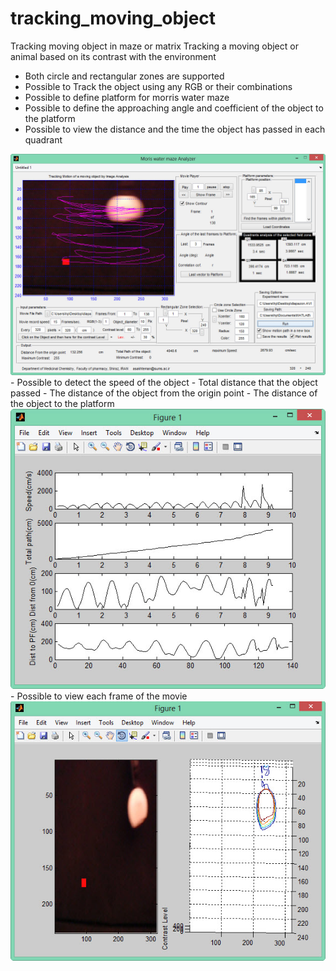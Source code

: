 # tracking_moving_object
Tracking moving object in maze or matrix
Tracking a moving object or animal based on its contrast with the environment

- Both circle and rectangular zones are supported
- Possible to Track the object using any RGB or their combinations
- Possible to define platform for morris water maze
- Possible to define the approaching angle and coefficient of the object to the platform
- Possible to view the distance and the time the object has passed in each quadrant


<img src="https://github.com/amir1715/tracking_moving_object/blob/main/Fig1.jpg" width="800">
- Possible to detect the speed of the object
- Total distance that the object passed
- The distance of the object from the origin point
- The distance of the object to the platform


<img src="https://github.com/amir1715/tracking_moving_object/blob/main/Fig2.jpg" width="800">
- Possible to view each frame of the movie


<img src="https://github.com/amir1715/tracking_moving_object/blob/main/Fig3.jpg" width="800">

